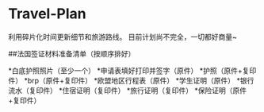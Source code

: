 # Travel-Plan

利用碎片化时间更新细节和旅游路线。
目前计划尚不完全，一切都好商量~


##法国签证材料准备清单（按顺序排好）

*白底护照照片（至少一个）
*申请表填好打印并签字（原件）
*护照（原件+复印件）
*brp（原件+复印件）
*欧盟地区行程表（原件）
*学生证明（原件）
*银行流水（复印件）
*住宿证明（复印件）
*旅行证明（复印件）
*保险证明（原件+复印件）

